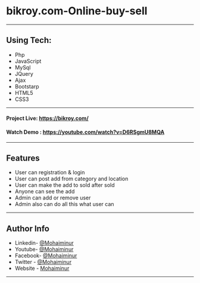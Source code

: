 # bikroy.com-Online-buy-sell


---
## Using Tech:

* Php
* JavaScript
* MySql
* JQuery
* Ajax
* Bootstarp
* HTML5
* CSS3


---
#### Project Live: https://bikroy.com/
#### Watch Demo : https://youtube.com/watch?v=D6RSgmU8MQA
---
## Features

*	User can registration & login
*	User can post add from category and location
*	User can make the add to sold after sold 
*	Anyone can see the add
*	Admin can add or remove user 
*	Admin also can do all this what user can



---


## Author Info
- Linkedin- [@Mohaiminur](https://www.linkedin.com/in/mohaiminur/)
- Youtube- [@Mohaiminur](https://www.youtube.com/channel/UC5MlwVt5vXtpHvgDHxbgqmw)
- Facebook- [@Mohaiminur](https://facebook.com/mohaiminur404)
- Twitter - [@Mohaiminur](https://twitter.com/mohaiminur404)
- Website - [Mohaiminur](https://mohaiminur.ml)

---

